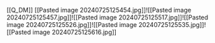 [[Q_DM]]
[[Pasted image 20240725125454.jpg]]![[Pasted image 20240725125457.jpg]]![[Pasted image 20240725125517.jpg]]![[Pasted image 20240725125526.jpg]]![[Pasted image 20240725125535.jpg]]![[Pasted image 20240725125616.jpg]]